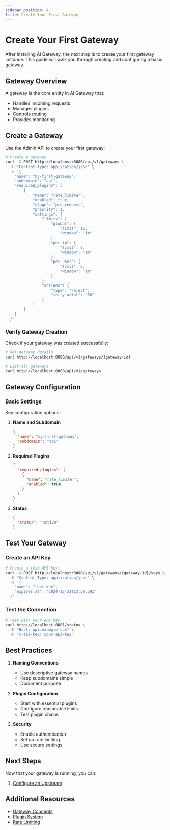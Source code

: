 ```yaml
---
sidebar_position: 4
title: Create Your First Gateway
---
```


# Create Your First Gateway

After installing AI Gateway, the next step is to create your first gateway instance. This guide will walk you through creating and configuring a basic gateway.

## Gateway Overview

A gateway is the core entity in AI Gateway that:
- Handles incoming requests
- Manages plugins
- Controls routing
- Provides monitoring

## Create a Gateway

Use the Admin API to create your first gateway:

```bash
# Create a gateway
curl -X POST http://localhost:8080/api/v1/gateways \
  -H "Content-Type: application/json" \
  -d '{
    "name": "my-first-gateway",
    "subdomain": "api",
    "required_plugins": [
        {
            "name": "rate_limiter",
            "enabled": true,
            "stage": "pre_request",
            "priority": 1,
            "settings": {
                "limits": {
                    "global": {
                        "limit": 15,
                        "window": "1m"
                    },
                    "per_ip": {
                        "limit": 5,
                        "window": "1m"
                    },
                    "per_user": {
                        "limit": 5,
                        "window": "1m"
                    }
                },
                "actions": {
                    "type": "reject",
                    "retry_after": "60"
                }
            }
        }
    ]
  }'
```

### Verify Gateway Creation

Check if your gateway was created successfully:

```bash
# Get gateway details
curl http://localhost:8080/api/v1/gateways/{gateway-id}

# List all gateways
curl http://localhost:8080/api/v1/gateways
```

## Gateway Configuration

### Basic Settings

Key configuration options:

1. **Name and Subdomain**
   ```json
   {
     "name": "my-first-gateway",
     "subdomain": "api"
   }
   ```

2. **Required Plugins**
   ```json
   {
     "required_plugins": [
       {
         "name": "rate_limiter",
         "enabled": true
       }
     ]
   }
   ```

3. **Status**
   ```json
   {
     "status": "active"
   }
   ```

## Test Your Gateway

### Create an API Key

```bash
# Create a test API key
curl -X POST http://localhost:8080/api/v1/gateways/{gateway-id}/keys \
  -H "Content-Type: application/json" \
  -d '{
    "name": "test-key",
    "expires_at": "2024-12-31T23:59:59Z"
  }'
```

### Test the Connection

```bash
# Test with your API key
curl http://localhost:8081/status \
  -H "Host: api.example.com" \
  -H "x-api-key: your-api-key"
```

## Best Practices

1. **Naming Conventions**
   - Use descriptive gateway names
   - Keep subdomains simple
   - Document purpose

2. **Plugin Configuration**
   - Start with essential plugins
   - Configure reasonable limits
   - Test plugin chains

3. **Security**
   - Enable authentication
   - Set up rate limiting
   - Use secure settings

## Next Steps

Now that your gateway is running, you can:

1. [Configure an Upstream](./configure-upstream.md)

## Additional Resources
- [Gateway Concepts](../concepts/gateway.md)
- [Plugin System](../concepts/plugins.md)
- [Rate Limiting](./rate-limiting.md) 
